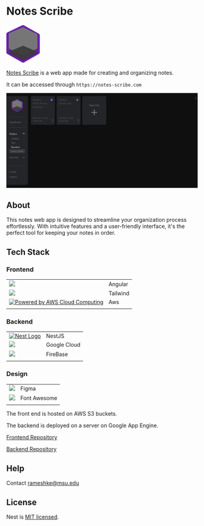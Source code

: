 # Notes Scribe
     
<img src = "imgs/Logo.png" height="100">

[Notes Scribe](https://notes-scribe.com) is a web app made for creating and organizing notes.

It can be accessed through `https://notes-scribe.com`

<img src="imgs/Screenshot 2024-02-14 at 17-04-59 Notes Srcibe.png">

## About

This notes web app is designed to streamline your organization process effortlessly. With intuitive features and a user-friendly interface, it's the perfect tool for keeping your notes in order.

## Tech Stack


### Frontend
|       |  |
| ----------- | ----------- |
| <a href="https://angular.io/"><img src="https://angular.io/assets/images/logos/angular/angular.svg" width="30" /></a>           | Angular       |
| <a href="https://tailwindcss.com/"><img src="https://tailwindcss.com/_next/static/media/tailwindcss-mark.3c5441fc7a190fb1800d4a5c7f07ba4b1345a9c8.svg" width = 30></a>   | Tailwind    |
| <a href="https://aws.amazon.com/what-is-cloud-computing"><img src="https://d0.awsstatic.com/logos/powered-by-aws-white.png" alt="Powered by AWS Cloud Computing" height = "20"></a>            | Aws      |
|            |       |

### Backend
|        |  |
| ----------- |  ------------ |
| <a href="https://nestjs.com/" target="blank"><img src="https://nestjs.com/img/logo-small.svg" width="30" alt="Nest Logo" /></a>| NestJS       |
| <a href="https://cloud.google.com/?hl=en"><img src="https://lh3.googleusercontent.com/VEnnK2SyklusfxZ3dIYjlQH3xSwK2BFSJ69TFQ9g8HjM6m3CouRlTia5FW3z3GS0x83WC9TylZCaA9Jf_2kmr7mXxI9_HYLZTFy_bg" width = "30"></a> | Google Cloud |
| <a href="https://firebase.google.com/" target="blank"><img src="https://firebase.google.com/static/downloads/brand-guidelines/SVG/logo-logomark.svg" height = 30></a> | FireBase |
|            |       |

### Design
|        |  |
| ----------- | ------------- |
| <a href="https://www.figma.com"><img src="https://www.svgrepo.com/show/303210/figma-1-logo.svg" width="30" /></a>               | Figma         |
| <img src="https://img.shields.io/badge/Font_Awesome-339AF0?style=for-the-badge&logo=fontawesome&logoColor=white">  | Font Awesome  |
|            |       |

The front end is hosted on AWS S3 buckets.

The backend is deployed on a server on Google App Engine.

[Frontend Repository](https://github.com/Keerthi598/notes)

[Backend Repository]()

## Help 

Contact rameshke@msu.edu 


## License

Nest is [MIT licensed]().
